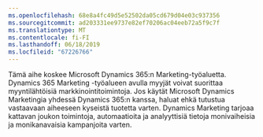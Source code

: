 ```yaml
---
ms.openlocfilehash: 68e8a4fc49d5e52502da05cd679d04e03c937356
ms.sourcegitcommit: ad203331ee9737e82ef70206ac04eeb72a5f9c7f
ms.translationtype: MT
ms.contentlocale: fi-FI
ms.lasthandoff: 06/18/2019
ms.locfileid: "67226766"
---
```

Tämä aihe koskee Microsoft Dynamics 365:n Marketing-työaluetta. Dynamics 365 Marketing -työalueen avulla myyjät voivat suorittaa myyntilähtöisiä markkinointitoimintoja. Jos käytät Microsoft Dynamics Marketingia yhdessä Dynamics 365:n kanssa, haluat ehkä tutustua vastaavaan aiheeseen kyseistä tuotetta varten. Dynamics Marketing tarjoaa kattavan joukon toimintoja, automaatioita ja analyyttisiä tietoja monivaiheisia ja monikanavaisia kampanjoita varten.
